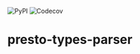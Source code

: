 ![PyPI](https://img.shields.io/pypi/v/presto-types-parser)
![Codecov](https://img.shields.io/codecov/c/github/ofekby/presto-types-parser)

# presto-types-parser